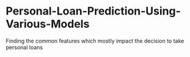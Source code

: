 # Personal-Loan-Prediction-Using-Various-Models
Finding the common features which mostly impact the decision to take personal loans
